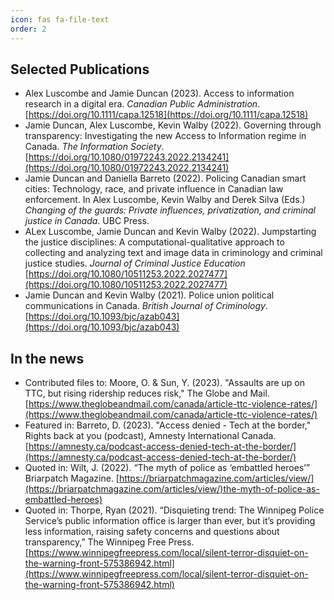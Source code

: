 ```yaml
---
icon: fas fa-file-text
order: 2
---
```


## Selected Publications
- Alex Luscombe and Jamie Duncan (2023). Access to information research in a digital era. *Canadian Public Administration*. [https://doi.org/10.1111/capa.12518](https://doi.org/10.1111/capa.12518)
- Jamie Duncan, Alex Luscombe, Kevin Walby (2022). Governing through transparency: Investigating the new Access to Information regime in Canada. *The Information Society*.[https://doi.org/10.1080/01972243.2022.2134241](https://doi.org/10.1080/01972243.2022.2134241)
- Jamie Duncan and Daniella Barreto (2022). Policing Canadian smart cities: Technology, race, and private influence in Canadian law enforcement. In Alex Luscombe, Kevin Walby and Derek Silva (Eds.) *Changing of the guards: Private influences, privatization, and criminal justice in Canada*. UBC Press.
- ALex Luscombe, Jamie Duncan and Kevin Walby (2022). Jumpstarting the justice disciplines: A computational-qualitative approach to collecting and analyzing text and image data in criminology and criminal justice studies. *Journal of Criminal Justice Education* [https://doi.org/10.1080/10511253.2022.2027477](https://doi.org/10.1080/10511253.2022.2027477)
- Jamie Duncan and Kevin Walby (2021). Police union political communications in Canada. *British Journal of Criminology*. [https://doi.org/10.1093/bjc/azab043](https://doi.org/10.1093/bjc/azab043)

## In the news
- Contributed files to: Moore, O. & Sun, Y. (2023). "Assaults are up on TTC, but rising ridership reduces risk," The Globe and Mail. [https://www.theglobeandmail.com/canada/article-ttc-violence-rates/](https://www.theglobeandmail.com/canada/article-ttc-violence-rates/)
- Featured in: Barreto, D. (2023). "Access denied - Tech at the border," Rights back at you (podcast), Amnesty International Canada. [https://amnesty.ca/podcast-access-denied-tech-at-the-border/](https://amnesty.ca/podcast-access-denied-tech-at-the-border/)
- Quoted in: Wilt, J. (2022). “The myth of police as ‘embattled heroes’” Briarpatch Magazine. [https://briarpatchmagazine.com/articles/view/](https://briarpatchmagazine.com/articles/view/)the-myth-of-police-as-embattled-heroes)
- Quoted in: Thorpe, Ryan (2021). “Disquieting trend: The Winnipeg Police Service’s public information office is larger than ever, but it’s providing less information, raising safety concerns and questions about transparency,” The Winnipeg Free Press. [https://www.winnipegfreepress.com/local/silent-terror-disquiet-on-the-warning-front-575386942.html](https://www.winnipegfreepress.com/local/silent-terror-disquiet-on-the-warning-front-575386942.html)